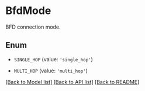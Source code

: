 # BfdMode

BFD connection mode.

## Enum

* `SINGLE_HOP` (value: `'single_hop'`)

* `MULTI_HOP` (value: `'multi_hop'`)

[[Back to Model list]](../README.md#documentation-for-models) [[Back to API list]](../README.md#documentation-for-api-endpoints) [[Back to README]](../README.md)


